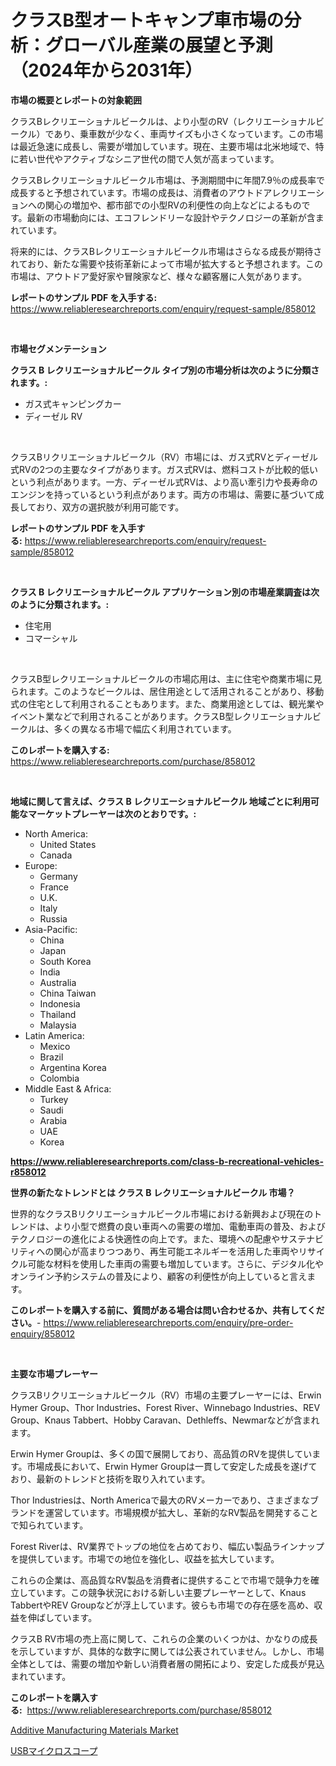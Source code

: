 <p><h1>クラスB型オートキャンプ車市場の分析：グローバル産業の展望と予測（2024年から2031年）</h1></p><p><strong>市場の概要とレポートの対象範囲</strong></p>
<p><p>クラスBレクリエーショナルビークルは、より小型のRV（レクリエーショナルビークル）であり、乗車数が少なく、車両サイズも小さくなっています。この市場は最近急速に成長し、需要が増加しています。現在、主要市場は北米地域で、特に若い世代やアクティブなシニア世代の間で人気が高まっています。</p><p>クラスBレクリエーショナルビークル市場は、予測期間中に年間7.9％の成長率で成長すると予想されています。市場の成長は、消費者のアウトドアレクリエーションへの関心の増加や、都市部での小型RVの利便性の向上などによるものです。最新の市場動向には、エコフレンドリーな設計やテクノロジーの革新が含まれています。</p><p>将来的には、クラスBレクリエーショナルビークル市場はさらなる成長が期待されており、新たな需要や技術革新によって市場が拡大すると予想されます。この市場は、アウトドア愛好家や冒険家など、様々な顧客層に人気があります。</p></p>
<p><strong>レポートのサンプル PDF を入手する:</strong> <a href="https://www.reliableresearchreports.com/enquiry/request-sample/858012">https://www.reliableresearchreports.com/enquiry/request-sample/858012</a></p>
<p>&nbsp;</p>
<p><strong>市場セグメンテーション</strong></p>
<p><strong>クラス B レクリエーショナルビークル タイプ別の市場分析は次のように分類されます。:</strong></p>
<p><ul><li>ガス式キャンピングカー</li><li>ディーゼル RV</li></ul></p>
<p>&nbsp;</p>
<p><p>クラスBリクリエーショナルビークル（RV）市場には、ガス式RVとディーゼル式RVの2つの主要なタイプがあります。ガス式RVは、燃料コストが比較的低いという利点があります。一方、ディーゼル式RVは、より高い牽引力や長寿命のエンジンを持っているという利点があります。両方の市場は、需要に基づいて成長しており、双方の選択肢が利用可能です。</p></p>
<p><strong>レポートのサンプル PDF を入手する:</strong>&nbsp;<a href="https://www.reliableresearchreports.com/enquiry/request-sample/858012">https://www.reliableresearchreports.com/enquiry/request-sample/858012</a></p>
<p>&nbsp;</p>
<p><strong> クラス B レクリエーショナルビークル アプリケーション別の市場産業調査は次のように分類されます。:</strong></p>
<p><ul><li>住宅用</li><li>コマーシャル</li></ul></p>
<p>&nbsp;</p>
<p><p>クラスB型レクリエーショナルビークルの市場応用は、主に住宅や商業市場に見られます。このようなビークルは、居住用途として活用されることがあり、移動式の住宅として利用されることもあります。また、商業用途としては、観光業やイベント業などで利用されることがあります。クラスB型レクリエーショナルビークルは、多くの異なる市場で幅広く利用されています。</p></p>
<p><strong>このレポートを購入する:</strong>&nbsp; <a href="https://www.reliableresearchreports.com/purchase/858012">https://www.reliableresearchreports.com/purchase/858012</a></p>
<p>&nbsp;</p>
<p><strong>地域に関して言えば、クラス B レクリエーショナルビークル 地域ごとに利用可能なマーケットプレーヤーは次のとおりです。:</strong></p>
<p><ul>
    <li>
        North America:
        <ul>
            <li>United States</li>
            <li>Canada</li>
        </ul>
    </li>
    <li>
        Europe:
        <ul>
            <li>Germany</li>
            <li>France</li>
            <li>U.K.</li>
            <li>Italy</li>
            <li>Russia</li>
        </ul>
    </li>
    <li>
        Asia-Pacific:
        <ul>
            <li>China</li>
            <li>Japan</li>
            <li>South Korea</li>
            <li>India</li>
            <li>Australia</li>
            <li>China Taiwan</li>
            <li>Indonesia</li>
            <li>Thailand</li>
            <li>Malaysia</li>
        </ul>
    </li>
    <li>
        Latin America:
        <ul>
            <li>Mexico</li>
            <li>Brazil</li>
            <li>Argentina Korea</li>
            <li>Colombia</li>
        </ul>
    </li>
    <li>
        Middle East & Africa:
        <ul>
            <li>Turkey</li>
            <li>Saudi</li>
            <li>Arabia</li>
            <li>UAE</li>
            <li>Korea</li>
        </ul>
    </li>
    </ul></p>
<p><strong><a href="https://www.reliableresearchreports.com/class-b-recreational-vehicles-r858012">https://www.reliableresearchreports.com/class-b-recreational-vehicles-r858012</a></strong>&nbsp;</p>
<p><strong>世界の新たなトレンドとは クラス B レクリエーショナルビークル 市場？</strong></p>
<p><p>世界的なクラスBリクリエーショナルビークル市場における新興および現在のトレンドは、より小型で燃費の良い車両への需要の増加、電動車両の普及、およびテクノロジーの進化による快適性の向上です。また、環境への配慮やサステナビリティへの関心が高まりつつあり、再生可能エネルギーを活用した車両やリサイクル可能な材料を使用した車両の需要も増加しています。さらに、デジタル化やオンライン予約システムの普及により、顧客の利便性が向上していると言えます。</p></p>
<p><strong>このレポートを購入する前に、質問がある場合は問い合わせるか、共有してください。</strong>- <a href="https://www.reliableresearchreports.com/enquiry/pre-order-enquiry/858012">https://www.reliableresearchreports.com/enquiry/pre-order-enquiry/858012</a></p>
<p>&nbsp;</p>
<p><strong>主要な市場プレーヤー</strong></p>
<p><p>クラスBリクリエーショナルビークル（RV）市場の主要プレーヤーには、Erwin Hymer Group、Thor Industries、Forest River、Winnebago Industries、REV Group、Knaus Tabbert、Hobby Caravan、Dethleffs、Newmarなどが含まれます。</p><p>Erwin Hymer Groupは、多くの国で展開しており、高品質のRVを提供しています。市場成長において、Erwin Hymer Groupは一貫して安定した成長を遂げており、最新のトレンドと技術を取り入れています。</p><p>Thor Industriesは、North Americaで最大のRVメーカーであり、さまざまなブランドを運営しています。市場規模が拡大し、革新的なRV製品を開発することで知られています。</p><p>Forest Riverは、RV業界でトップの地位を占めており、幅広い製品ラインナップを提供しています。市場での地位を強化し、収益を拡大しています。</p><p>これらの企業は、高品質なRV製品を消費者に提供することで市場で競争力を確立しています。この競争状況における新しい主要プレーヤーとして、Knaus TabbertやREV Groupなどが浮上しています。彼らも市場での存在感を高め、収益を伸ばしています。</p><p>クラスB RV市場の売上高に関して、これらの企業のいくつかは、かなりの成長を示していますが、具体的な数字に関しては公表されていません。しかし、市場全体としては、需要の増加や新しい消費者層の開拓により、安定した成長が見込まれています。</p></p>
<p><strong>このレポートを購入する:</strong>&nbsp;&nbsp;<a href="https://www.reliableresearchreports.com/purchase/858012">https://www.reliableresearchreports.com/purchase/858012</a></p>
<p><p><a href="https://angry-finch-aaf.notion.site/Additive-Manufacturing-Materials-Market-Provides-a-Comprehensive-Analysis-Including-a-Macro-Overview-15ea444e2ac742d79bfaee315b51cbc5">Additive Manufacturing Materials Market</a></p><p><a href="https://github.com/SantosDicki04/Market-Research-Report-List-1/blob/main/360768121661.md">USBマイクロスコープ</a></p></p>